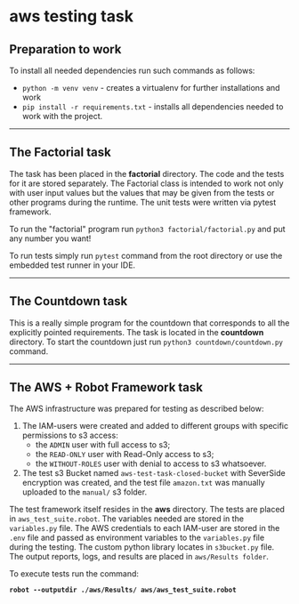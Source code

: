 # aws testing task

## Preparation to work

To install all needed dependencies run such commands as follows:
* `python -m venv venv` - creates a virtualenv for further installations and work
* `pip install -r requirements.txt` - installs all dependencies needed to work with the project.
---
## The Factorial task
The task has been placed in the <b>factorial</b> directory. The code and the tests for it are stored separately. The Factorial class is intended to work not only with user input values but the values that may be given from the tests or other programs during the runtime. The unit tests were written via pytest framework.

To run the "factorial" program run `python3 factorial/factorial.py` and put any number you want!

To run tests simply run `pytest` command from the root directory or use the embedded test runner in your IDE.

---
## The Countdown task
This is a really simple program for the countdown that corresponds to all the explicitly pointed requirements. The task is located in the <b>countdown</b> directory. To start the countdown just run `python3 countdown/countdown.py` command.

---
## The AWS + Robot Framework task
The AWS infrastructure was prepared for testing as described below:
1. The IAM-users were created and added to different groups with specific permissions to s3 access: 
    * the `ADMIN` user with full access to s3;
    * the `READ-ONLY` user with Read-Only access to s3;
    * the `WITHOUT-ROLES` user with denial to access to s3 whatsoever.
2. The test s3 Bucket named `aws-test-task-closed-bucket` with SeverSide encryption was created, and the test file `amazon.txt` was manually uploaded to the `manual/` s3 folder.

The test framework itself resides in the <b>aws</b> directory. The tests are placed in `aws_test_suite.robot`. The variables needed are stored in the `variables.py` file.
The AWS credentials to each IAM-user are stored in the `.env` file and passed as environment variables to the `variables.py` file during the testing.
 The custom python library locates in `s3bucket.py` file.  The output reports, logs, and results are placed in `aws/Results folder`.
 
 To execute tests run the command:

 <b>`robot --outputdir ./aws/Results/ aws/aws_test_suite.robot `</b>

